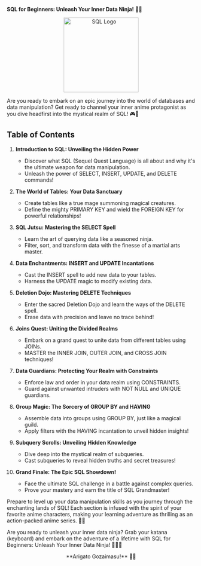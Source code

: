 **SQL for Beginners: Unleash Your Inner Data Ninja!** 🐱‍👤

<div align="center">
  <img src="https://yourimagelinkhere.com" alt="SQL Logo" width="200"/>
</div>

Are you ready to embark on an epic journey into the world of databases and data manipulation? Get ready to channel your inner anime protagonist as you dive headfirst into the mystical realm of SQL! 🎮🌟

## Table of Contents

1. **Introduction to SQL: Unveiling the Hidden Power**
   - Discover what SQL (Sequel Quest Language) is all about and why it's the ultimate weapon for data manipulation.
   - Unleash the power of SELECT, INSERT, UPDATE, and DELETE commands!

2. **The World of Tables: Your Data Sanctuary**
   - Create tables like a true mage summoning magical creatures.
   - Define the mighty PRIMARY KEY and wield the FOREIGN KEY for powerful relationships!

3. **SQL Jutsu: Mastering the SELECT Spell**
   - Learn the art of querying data like a seasoned ninja.
   - Filter, sort, and transform data with the finesse of a martial arts master.

4. **Data Enchantments: INSERT and UPDATE Incantations**
   - Cast the INSERT spell to add new data to your tables.
   - Harness the UPDATE magic to modify existing data.

5. **Deletion Dojo: Mastering DELETE Techniques**
   - Enter the sacred Deletion Dojo and learn the ways of the DELETE spell.
   - Erase data with precision and leave no trace behind!

6. **Joins Quest: Uniting the Divided Realms**
   - Embark on a grand quest to unite data from different tables using JOINs.
   - MASTER the INNER JOIN, OUTER JOIN, and CROSS JOIN techniques!

7. **Data Guardians: Protecting Your Realm with Constraints**
   - Enforce law and order in your data realm using CONSTRAINTS.
   - Guard against unwanted intruders with NOT NULL and UNIQUE guardians.

8. **Group Magic: The Sorcery of GROUP BY and HAVING**
   - Assemble data into groups using GROUP BY, just like a magical guild.
   - Apply filters with the HAVING incantation to unveil hidden insights!

9. **Subquery Scrolls: Unveiling Hidden Knowledge**
   - Dive deep into the mystical realm of subqueries.
   - Cast subqueries to reveal hidden truths and secret treasures!

10. **Grand Finale: The Epic SQL Showdown!**
    - Face the ultimate SQL challenge in a battle against complex queries.
    - Prove your mastery and earn the title of SQL Grandmaster!

Prepare to level up your data manipulation skills as you journey through the enchanting lands of SQL! Each section is infused with the spirit of your favorite anime characters, making your learning adventure as thrilling as an action-packed anime series. 🎉🔥

Are you ready to unleash your inner data ninja? Grab your katana (keyboard) and embark on the adventure of a lifetime with SQL for Beginners: Unleash Your Inner Data Ninja! 🐱‍👤🌌

<div align="center">
  **Arigato Gozaimasu!** 🙇‍♂️
</div>